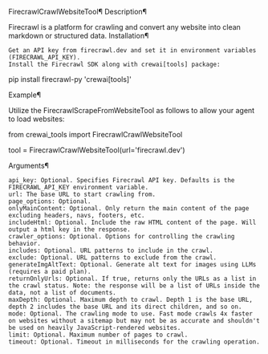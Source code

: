 FirecrawlCrawlWebsiteTool¶
Description¶

Firecrawl is a platform for crawling and convert any website into clean markdown or structured data.
Installation¶

    Get an API key from firecrawl.dev and set it in environment variables (FIRECRAWL_API_KEY).
    Install the Firecrawl SDK along with crewai[tools] package:

pip install firecrawl-py 'crewai[tools]'

Example¶

Utilize the FirecrawlScrapeFromWebsiteTool as follows to allow your agent to load websites:

from crewai_tools import FirecrawlCrawlWebsiteTool

tool = FirecrawlCrawlWebsiteTool(url='firecrawl.dev')

Arguments¶

    api_key: Optional. Specifies Firecrawl API key. Defaults is the FIRECRAWL_API_KEY environment variable.
    url: The base URL to start crawling from.
    page_options: Optional.
    onlyMainContent: Optional. Only return the main content of the page excluding headers, navs, footers, etc.
    includeHtml: Optional. Include the raw HTML content of the page. Will output a html key in the response.
    crawler_options: Optional. Options for controlling the crawling behavior.
    includes: Optional. URL patterns to include in the crawl.
    exclude: Optional. URL patterns to exclude from the crawl.
    generateImgAltText: Optional. Generate alt text for images using LLMs (requires a paid plan).
    returnOnlyUrls: Optional. If true, returns only the URLs as a list in the crawl status. Note: the response will be a list of URLs inside the data, not a list of documents.
    maxDepth: Optional. Maximum depth to crawl. Depth 1 is the base URL, depth 2 includes the base URL and its direct children, and so on.
    mode: Optional. The crawling mode to use. Fast mode crawls 4x faster on websites without a sitemap but may not be as accurate and shouldn't be used on heavily JavaScript-rendered websites.
    limit: Optional. Maximum number of pages to crawl.
    timeout: Optional. Timeout in milliseconds for the crawling operation.
